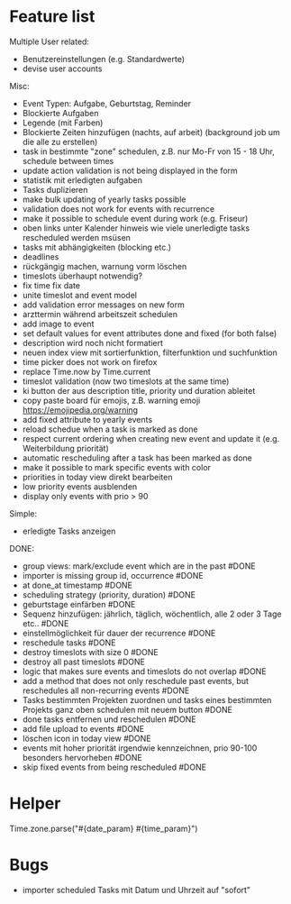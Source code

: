 # Feature list

Multiple User related:
- Benutzereinstellungen (e.g. Standardwerte)
- devise user accounts

Misc:
- Event Typen: Aufgabe, Geburtstag, Reminder
- Blockierte Aufgaben
- Legende (mit Farben)
- Blockierte Zeiten hinzufügen (nachts, auf arbeit) (background job um die alle zu erstellen)
- task in bestimmte "zone" schedulen, z.B. nur Mo-Fr von 15 - 18 Uhr, schedule between times
- update action validation is not being displayed in the form
- statistik mit erledigten aufgaben
- Tasks duplizieren
- make bulk updating of yearly tasks possible
- validation does not work for events with recurrence
- make it possible to schedule event during work (e.g. Friseur)
- oben links unter Kalender hinweis wie viele unerledigte tasks rescheduled werden msüsen
- tasks mit abhängigkeiten (blocking etc.)
- deadlines
- rückgängig machen, warnung vorm löschen
- timeslots überhaupt notwendig?
- fix time fix date
- unite timeslot and event model
- add validation error messages on new form
- arzttermin während arbeitszeit schedulen
- add image to event
- set default values for event attributes done and fixed (for both false)
- description wird noch nicht formatiert
- neuen index view mit sortierfunktion, filterfunktion und suchfunktion
- time picker does not work on firefox
- replace Time.now by Time.current
- timeslot validation (now two timeslots at the same time)
- ki button der aus description title, priority und duration ableitet
- copy paste board für emojis, z.B. warning emoji https://emojipedia.org/warning
- add fixed attribute to yearly events
- reload schedue when a task is marked as done
- respect current ordering when creating new event and update it (e.g. Weiterbildung priorität)
- automatic rescheduling after a task has been marked as done
- make it possible to mark specific events with color
- priorities in today view direkt bearbeiten
- low priority events ausblenden
- display only events with prio > 90

Simple:
- erledigte Tasks anzeigen

DONE:
- group views: mark/exclude event which are in the past #DONE
- importer is missing group id, occurrence #DONE
- at done_at timestamp #DONE
- scheduling strategy (priority, duration) #DONE
- geburtstage einfärben #DONE
- Sequenz hinzufügen: jährlich, täglich, wöchentlich, alle 2 oder 3 Tage etc.. #DONE
- einstellmöglichkeit für dauer der recurrence #DONE
- reschedule tasks #DONE
- destroy timeslots with size 0 #DONE
- destroy all past timeslots #DONE
- logic that makes sure events and timeslots do not overlap #DONE
- add a method that does not only reschedule past events, but reschedules all non-recurring events #DONE
- Tasks bestimmten Projekten zuordnen und tasks eines bestimmten Projekts ganz oben schedulen mit neuem button #DONE
- done tasks entfernen und reschedulen #DONE
- add file upload to events #DONE
- löschen icon in today view #DONE
- events mit hoher priorität irgendwie kennzeichnen, prio 90-100 besonders hervorheben #DONE
- skip fixed events from being rescheduled #DONE

# Helper

Time.zone.parse("#{date_param} #{time_param}")

# Bugs

- importer scheduled Tasks mit Datum und Uhrzeit auf "sofort"
